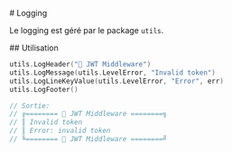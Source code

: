 # Logging

Le logging est géré par le package `utils`.

## Utilisation

```go
utils.LogHeader("📧 JWT Middleware")
utils.LogMessage(utils.LevelError, "Invalid token")
utils.LogLineKeyValue(utils.LevelError, "Error", err)
utils.LogFooter()

// Sortie:
// ╔======== 📧 JWT Middleware ========╗
// ║ Invalid token
// ║ Error: invalid token
// ╚======== 📧 JWT Middleware ========╝
```
